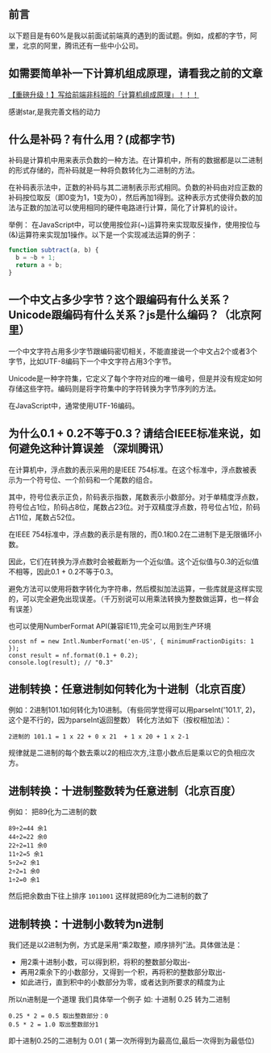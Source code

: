 ## 前言

以下题目是有60%是我以前面试前端真的遇到的面试题。例如，成都的字节，阿里，北京的阿里，腾讯还有一些中小公司。

## 如需要简单补一下计算机组成原理，请看我之前的文章
[【重磅升级！】写给前端非科班的「计算机组成原理」！！！](https://juejin.cn/post/6990652014862532622)

感谢star,是我完善文档的动力

## 什么是补码？有什么用？(成都字节)

补码是计算机中用来表示负数的一种方法。在计算机中，所有的数据都是以二进制的形式存储的，而补码就是一种将负数转化为二进制的方法。

在补码表示法中，正数的补码与其二进制表示形式相同。负数的补码由对应正数的补码按位取反（即0变为1，1变为0），然后再加1得到。这种表示方式使得负数的加法与正数的加法可以使用相同的硬件电路进行计算，简化了计算机的设计。


举例：
在JavaScript中，可以使用按位非(~)运算符来实现取反操作，使用按位与(&)运算符来实现加1操作。以下是一个实现减法运算的例子：

```javascript
function subtract(a, b) {
  b = ~b + 1;
  return a + b;
}
```

## 一个中文占多少字节？这个跟编码有什么关系？Unicode跟编码有什么关系？js是什么编码？（北京阿里）

一个中文字符占用多少字节跟编码密切相关，不能直接说一个中文占2个或者3个字节，比如UTF-8编码下一个中文字符占用3个字节。

Unicode是一种字符集，它定义了每个字符对应的唯一编号，但是并没有规定如何存储这些字符。编码则是将字符集中的字符转换为字节序列的方法。

在JavaScript中，通常使用UTF-16编码。



## 为什么0.1 + 0.2不等于0.3？请结合IEEE标准来说，如何避免这种计算误差 （深圳腾讯）

在计算机中，浮点数的表示采用的是IEEE 754标准。在这个标准中，浮点数被表示为一个符号位、一个阶码和一个尾数的组合。

其中，符号位表示正负，阶码表示指数，尾数表示小数部分。对于单精度浮点数，符号位占1位，阶码占8位，尾数占23位。对于双精度浮点数，符号位占1位，阶码占11位，尾数占52位。

在IEEE 754标准中，浮点数的表示是有限的，而0.1和0.2在二进制下是无限循环小数。

因此，它们在转换为浮点数时会被截断为一个近似值。这个近似值与0.3的近似值不相等，因此0.1 + 0.2不等于0.3。

避免方法可以使用将数字转化为字符串，然后模拟加法运算，一些库就是这样实现的，可以完全避免出现误差。（千万别说可以用乘法转换为整数做运算，也一样会有误差）

也可以使用NumberFormat API(兼容IE11),完全可以用到生产环境
```
const nf = new Intl.NumberFormat('en-US', { minimumFractionDigits: 1 });
const result = nf.format(0.1 + 0.2);
console.log(result); // "0.3"
```

## 进制转换：任意进制如何转化为十进制（北京百度）

例如：2进制101.1如何转化为10进制。（有些同学觉得可以用parseInt('101.1', 2)，这个是不行的，因为parseInt返回整数）
转化方法如下（按权相加法）：
```
2进制的 101.1 = 1 x 22 + 0 x 21  + 1 x 20 + 1 x 2-1
```
规律就是二进制的每个数去乘以2的相应次方,注意小数点后是乘以它的负相应次方。


## 进制转换：十进制整数转为任意进制（北京百度）

例如：
把89化为二进制的数
```
89÷2=44 余1
44÷2=22 余0
22÷2=11 余0
11÷2=5 余1
5÷2=2 余1
2÷2=1 余0
1÷2=0 余1
```
然后把余数由下往上排序
`1011001`
这样就把89化为二进制的数了

## 进制转换：十进制小数转为n进制

我们还是以2进制为例，方式是采用“乘2取整，顺序排列”法。具体做法是：

- 用2乘十进制小数，可以得到积，将积的整数部分取出-
- 再用2乘余下的小数部分，又得到一个积，再将积的整数部分取出-
- 如此进行，直到积中的小数部分为零，或者达到所要求的精度为止

所以n进制是一个道理
我们具体举一个例子
如: 十进制 0.25 转为二进制
```
0.25 * 2 = 0.5 取出整数部分：0
0.5 * 2 = 1.0 取出整数部分1
```
即十进制0.25的二进制为 0.01 ( 第一次所得到为最高位,最后一次得到为最低位)

